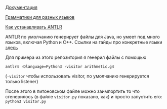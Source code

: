 [Документация](https://github.com/antlr/antlr4/tree/master/doc/index.md)

[Грамматики для разных языков](https://github.com/antlr/grammars-v4)

[Как устанавливать ANTLR](https://github.com/antlr/antlr4/blob/master/doc/getting-started.md)

ANTLR по умолчанию генерирует файлы для Java, но умеет под много языков, включая Python и C++. Ссылки на гайды про конкретные языки [здесь](https://github.com/antlr/antlr4/blob/master/doc/targets.md)

Для примера из этого репозитория я генерил файлы с помощью

`antlr4 -Dlanguage=Python3 -visitor arithmetic.g4`

(`-visitor` чтобы использовать visitor, по умолчанию генерируется только listener)

После этого в питоновском файле можно заимпортить то что сгенерилось (в файле `visitor.py` показано, как) и просто запустить его: `python3 visitor.py`